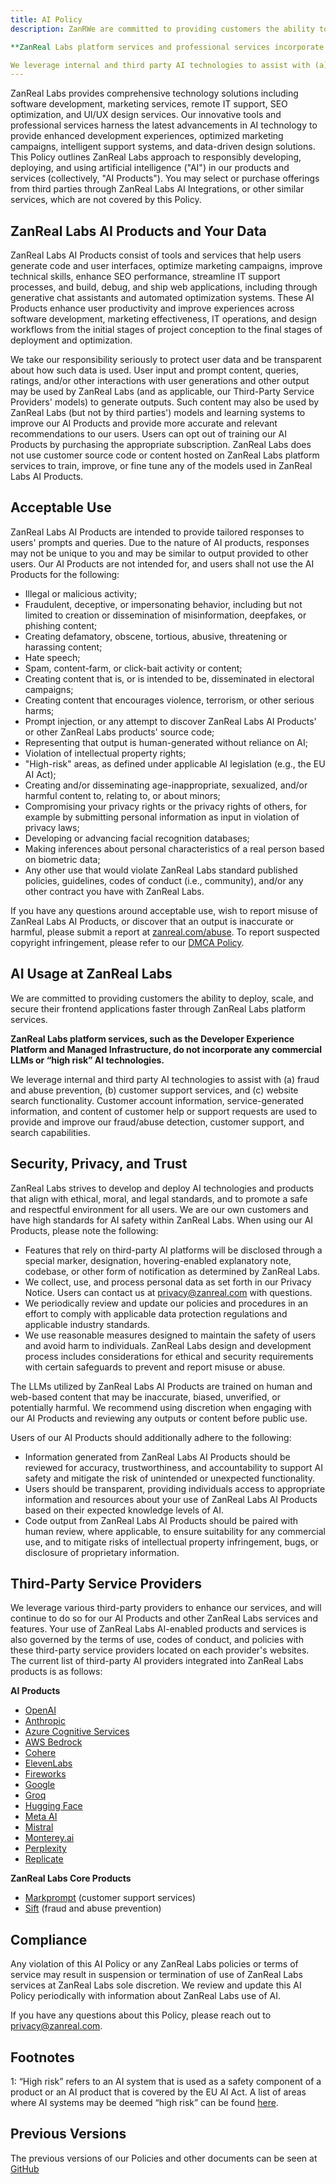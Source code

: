 ```yaml
---
title: AI Policy
description: ZanRWe are committed to providing customers the ability to deploy, scale, and secure their applications and digital presence faster through ZanReal Labs comprehensive technology solutions.

**ZanReal Labs platform services and professional services incorporate AI technologies responsibly to enhance software development, marketing effectiveness, IT support efficiency, SEO optimization, and UI/UX design quality, while maintaining strict data protection and security standards.**

We leverage internal and third party AI technologies to assist with (a) fraud and abuse prevention, (b) customer support services, (c) website search functionality, (d) marketing campaign optimization, (e) SEO performance analysis, (f) automated IT support diagnostics, and (g) UI/UX design recommendations. Customer account information, service-generated information, content of customer help or support requests, and aggregated performance data are used to provide and improve our fraud/abuse detection, customer support, search capabilities, marketing optimization, and service delivery across all our offerings.abs develops products and features designed to help developers rapidly create their next website or project.
---
```


ZanReal Labs provides comprehensive technology solutions including software development, marketing services, remote IT support, SEO optimization, and UI/UX design services. Our innovative tools and professional services harness the latest advancements in AI technology to provide enhanced development experiences, optimized marketing campaigns, intelligent support systems, and data-driven design solutions. This Policy outlines ZanReal Labs approach to responsibly developing, deploying, and using artificial intelligence ("AI") in our products and services (collectively, "AI Products"). You may select or purchase offerings from third parties through ZanReal Labs AI Integrations, or other similar services, which are not covered by this Policy.

## ZanReal Labs AI Products and Your Data

ZanReal Labs AI Products consist of tools and services that help users generate code and user interfaces, optimize marketing campaigns, improve technical skills, enhance SEO performance, streamline IT support processes, and build, debug, and ship web applications, including through generative chat assistants and automated optimization systems. These AI Products enhance user productivity and improve experiences across software development, marketing effectiveness, IT operations, and design workflows from the initial stages of project conception to the final stages of deployment and optimization.

We take our responsibility seriously to protect user data and be transparent about how such data is used. User input and prompt content, queries, ratings, and/or other interactions with user generations and other output may be used by ZanReal Labs (and as applicable, our Third-Party Service Providers' models) to generate outputs. Such content may also be used by ZanReal Labs (but not by third parties') models and learning systems to improve our AI Products and provide more accurate and relevant recommendations to our users. Users can opt out of training our AI Products by purchasing the appropriate subscription. ZanReal Labs does not use customer source code or content hosted on ZanReal Labs platform services to train, improve, or fine tune any of the models used in ZanReal Labs AI Products.

## Acceptable Use

ZanReal Labs AI Products are intended to provide tailored responses to users' prompts and queries. Due to the nature of AI products, responses may not be unique to you and may be similar to output provided to other users. Our AI Products are not intended for, and users shall not use the AI Products for the following:

- Illegal or malicious activity;
- Fraudulent, deceptive, or impersonating behavior, including but not limited to creation or dissemination of misinformation, deepfakes, or phishing content;
- Creating defamatory, obscene, tortious, abusive, threatening or harassing content;
- Hate speech;
- Spam, content-farm, or click-bait activity or content;
- Creating content that is, or is intended to be, disseminated in electoral campaigns;
- Creating content that encourages violence, terrorism, or other serious harms;
- Prompt injection, or any attempt to discover ZanReal Labs AI Products' or other ZanReal Labs products' source code;
- Representing that output is human-generated without reliance on AI;
- Violation of intellectual property rights;
- "High-risk" areas, as defined under applicable AI legislation (e.g., the EU AI Act);
- Creating and/or disseminating age-inappropriate, sexualized, and/or harmful content to, relating to, or about minors;
- Compromising your privacy rights or the privacy rights of others, for example by submitting personal information as input in violation of privacy laws;
- Developing or advancing facial recognition databases;
- Making inferences about personal characteristics of a real person based on biometric data;
- Any other use that would violate ZanReal Labs standard published policies, guidelines, codes of conduct (i.e., community), and/or any other contract you have with ZanReal Labs.

If you have any questions around acceptable use, wish to report misuse of ZanReal Labs AI Products, or discover that an output is inaccurate or harmful, please submit a report at [zanreal.com/abuse](/abuse). To report suspected copyright infringement, please refer to our [DMCA Policy](/en/legal/dmca).

## AI Usage at ZanReal Labs

We are committed to providing customers the ability to deploy, scale, and secure their frontend applications faster through ZanReal Labs platform services.

**ZanReal Labs platform services, such as the Developer Experience Platform and Managed Infrastructure, do not incorporate any commercial LLMs or “high risk” AI technologies.**

We leverage internal and third party AI technologies to assist with (a) fraud and abuse prevention, (b) customer support services, and (c) website search functionality. Customer account information, service-generated information, and content of customer help or support requests are used to provide and improve our fraud/abuse detection, customer support, and search capabilities.

## Security, Privacy, and Trust

ZanReal Labs strives to develop and deploy AI technologies and products that align with ethical, moral, and legal standards, and to promote a safe and respectful environment for all users. We are our own customers and have high standards for AI safety within ZanReal Labs. When using our AI Products, please note the following:

- Features that rely on third-party AI platforms will be disclosed through a special marker, designation, hovering-enabled explanatory note, codebase, or other form of notification as determined by ZanReal Labs.
- We collect, use, and process personal data as set forth in our Privacy Notice. Users can contact us at [privacy@zanreal.com](mailto:privacy@zanreal.com) with questions.
- We periodically review and update our policies and procedures in an effort to comply with applicable data protection regulations and applicable industry standards.
- We use reasonable measures designed to maintain the safety of users and avoid harm to individuals. ZanReal Labs design and development process includes considerations for ethical and security requirements with certain safeguards to prevent and report misuse or abuse.

The LLMs utilized by ZanReal Labs AI Products are trained on human and web-based content that may be inaccurate, biased, unverified, or potentially harmful. We recommend using discretion when engaging with our AI Products and reviewing any outputs or content before public use.

Users of our AI Products should additionally adhere to the following:

- Information generated from ZanReal Labs AI Products should be reviewed for accuracy, trustworthiness, and accountability to support AI safety and mitigate the risk of unintended or unexpected functionality.
- Users should be transparent, providing individuals access to appropriate information and resources about your use of ZanReal Labs AI Products based on their expected knowledge levels of AI.
- Code output from ZanReal Labs AI Products should be paired with human review, where applicable, to ensure suitability for any commercial use, and to mitigate risks of intellectual property infringement, bugs, or disclosure of proprietary information.

## Third-Party Service Providers

We leverage various third-party providers to enhance our services, and will continue to do so for our AI Products and other ZanReal Labs services and features. Your use of ZanReal Labs AI-enabled products and services is also governed by the terms of use, codes of conduct, and policies with these third-party service providers located on each provider's websites. The current list of third-party AI providers integrated into ZanReal Labs products is as follows:

**AI Products**

- [OpenAI](https://openai.com/policies)
- [Anthropic](https://console.anthropic.com/legal/terms)
- [Azure Cognitive Services](https://learn.microsoft.com/en-us/legal/cognitive-services/openai/data-privacy)
- [AWS Bedrock](https://aws.amazon.com/service-terms/)
- [Cohere](https://cohere.com/terms-of-use)
- [ElevenLabs](https://elevenlabs.io/terms)
- [Fireworks](https://fireworks.ai/terms-of-service)
- [Google](https://policies.google.com/terms/generative-ai)
- [Groq](https://wow.groq.com/terms-and-conditions/)
- [Hugging Face](https://huggingface.co/terms-of-service)
- [Meta AI](https://www.facebook.com/policies_center)
- [Mistral](https://mistral.ai/terms/)
- [Monterey.ai](https://www.monterey.ai/terms-of-service)
- [Perplexity](https://www.perplexity.ai/hub/legal/terms-of-service)
- [Replicate](https://replicate.com/terms)

**ZanReal Labs Core Products**

- [Markprompt](https://markprompt.com/en/legal/terms) (customer support services)
- [Sift](https://sift.com/legal-and-compliance) (fraud and abuse prevention)

## Compliance

Any violation of this AI Policy or any ZanReal Labs policies or terms of service may result in suspension or termination of use of ZanReal Labs services at ZanReal Labs sole discretion. We review and update this AI Policy periodically with information about ZanReal Labs use of AI.

If you have any questions about this Policy, please reach out to [privacy@zanreal.com](mailto:privacy@zanreal.com).

## Footnotes

1: “High risk” refers to an AI system that is used as a safety component of a product or an AI product that is covered by the EU AI Act. A list of areas where AI systems may be deemed “high risk” can be found [here](https://artificialintelligenceact.eu/annex/3/).

## Previous Versions

The previous versions of our Policies and other documents can be seen at [GitHub](https://github.com/zanreal-labs/legal)
